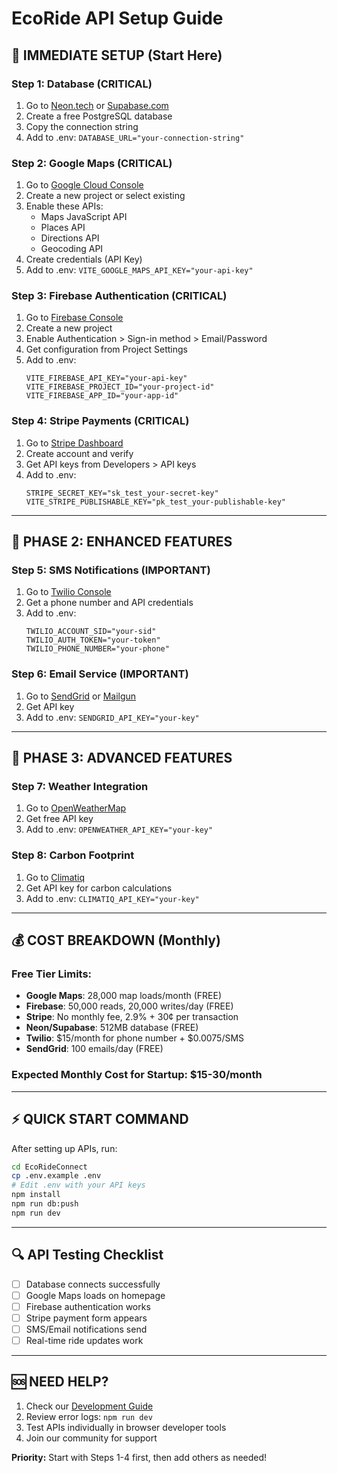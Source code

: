 # EcoRide API Setup Guide

## 🚀 **IMMEDIATE SETUP (Start Here)**

### Step 1: Database (CRITICAL)
1. Go to [Neon.tech](https://neon.tech) or [Supabase.com](https://supabase.com)
2. Create a free PostgreSQL database
3. Copy the connection string
4. Add to .env: `DATABASE_URL="your-connection-string"`

### Step 2: Google Maps (CRITICAL)
1. Go to [Google Cloud Console](https://console.cloud.google.com)
2. Create a new project or select existing
3. Enable these APIs:
   - Maps JavaScript API
   - Places API  
   - Directions API
   - Geocoding API
4. Create credentials (API Key)
5. Add to .env: `VITE_GOOGLE_MAPS_API_KEY="your-api-key"`

### Step 3: Firebase Authentication (CRITICAL)
1. Go to [Firebase Console](https://console.firebase.google.com)
2. Create a new project
3. Enable Authentication > Sign-in method > Email/Password
4. Get configuration from Project Settings
5. Add to .env:
   ```
   VITE_FIREBASE_API_KEY="your-api-key"
   VITE_FIREBASE_PROJECT_ID="your-project-id"
   VITE_FIREBASE_APP_ID="your-app-id"
   ```

### Step 4: Stripe Payments (CRITICAL)
1. Go to [Stripe Dashboard](https://dashboard.stripe.com)
2. Create account and verify
3. Get API keys from Developers > API keys
4. Add to .env:
   ```
   STRIPE_SECRET_KEY="sk_test_your-secret-key"
   VITE_STRIPE_PUBLISHABLE_KEY="pk_test_your-publishable-key"
   ```

---

## 📱 **PHASE 2: ENHANCED FEATURES**

### Step 5: SMS Notifications (IMPORTANT)
1. Go to [Twilio Console](https://console.twilio.com)
2. Get a phone number and API credentials
3. Add to .env:
   ```
   TWILIO_ACCOUNT_SID="your-sid"
   TWILIO_AUTH_TOKEN="your-token"
   TWILIO_PHONE_NUMBER="your-phone"
   ```

### Step 6: Email Service (IMPORTANT)
1. Go to [SendGrid](https://sendgrid.com) or [Mailgun](https://mailgun.com)
2. Get API key
3. Add to .env: `SENDGRID_API_KEY="your-key"`

---

## 🌟 **PHASE 3: ADVANCED FEATURES**

### Step 7: Weather Integration
1. Go to [OpenWeatherMap](https://openweathermap.org/api)
2. Get free API key
3. Add to .env: `OPENWEATHER_API_KEY="your-key"`

### Step 8: Carbon Footprint
1. Go to [Climatiq](https://climatiq.io)
2. Get API key for carbon calculations
3. Add to .env: `CLIMATIQ_API_KEY="your-key"`

---

## 💰 **COST BREAKDOWN (Monthly)**

### Free Tier Limits:
- **Google Maps**: 28,000 map loads/month (FREE)
- **Firebase**: 50,000 reads, 20,000 writes/day (FREE)
- **Stripe**: No monthly fee, 2.9% + 30¢ per transaction
- **Neon/Supabase**: 512MB database (FREE)
- **Twilio**: $15/month for phone number + $0.0075/SMS
- **SendGrid**: 100 emails/day (FREE)

### Expected Monthly Cost for Startup: $15-30/month

---

## ⚡ **QUICK START COMMAND**

After setting up APIs, run:
```bash
cd EcoRideConnect
cp .env.example .env
# Edit .env with your API keys
npm install
npm run db:push
npm run dev
```

---

## 🔍 **API Testing Checklist**

- [ ] Database connects successfully
- [ ] Google Maps loads on homepage
- [ ] Firebase authentication works
- [ ] Stripe payment form appears
- [ ] SMS/Email notifications send
- [ ] Real-time ride updates work

---

## 🆘 **NEED HELP?**

1. Check our [Development Guide](DEVELOPMENT.md)
2. Review error logs: `npm run dev`
3. Test APIs individually in browser developer tools
4. Join our community for support

**Priority:** Start with Steps 1-4 first, then add others as needed!